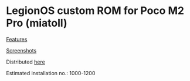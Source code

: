 LegionOS custom ROM for Poco M2 Pro (miatoll)
==============================

[Features ](https:legionos.org/#features)

[Screenshots](https://legionos.org/#screenshots)

Distributed [here](https://t.me/legionupdates)

Estimated installation no.: 1000-1200

